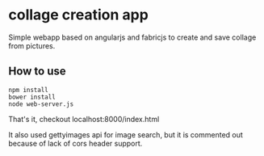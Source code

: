 # collage creation app
Simple webapp based on angularjs and fabricjs to create and save collage from pictures.

## How to use
    npm install
    bower install
    node web-server.js
That's it, checkout localhost:8000/index.html

It also used gettyimages api for image search, but it is commented out because of lack of cors header support.
